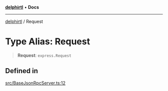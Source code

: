 [**delphirtl**](../README.md) • **Docs**

***

[delphirtl](../globals.md) / Request

# Type Alias: Request

> **Request**: `express.Request`

## Defined in

[src/BaseJsonRpcServer.ts:12](https://github.com/chuacw/delphirtl/blob/0f93eed91d1db2ed286c4d8935806fd1be0ca3a9/src/BaseJsonRpcServer.ts#L12)
